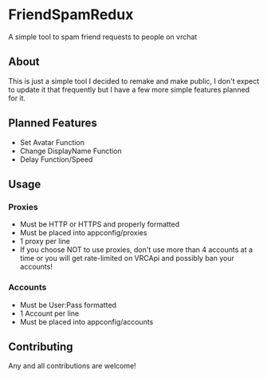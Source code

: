 # FriendSpamRedux
A simple tool to spam friend requests to people on vrchat

## About 
This is just a simple tool I decided to remake and make public, I don't expect to update it that frequently but I have a few more simple features planned for it.

## Planned Features
- Set Avatar Function
- Change DisplayName Function
- Delay Function/Speed

## Usage
### Proxies
- Must be HTTP or HTTPS and properly formatted
- Must be placed into appconfig/proxies 
- 1 proxy per line
- If you choose NOT to use proxies, don't use more than 4 accounts at a time or you will get rate-limited on VRCApi and possibly ban your accounts!

### Accounts
- Must be User:Pass formatted
- 1 Account per line
- Must be placed into appconfig/accounts


## Contributing
Any and all contributions are welcome!
